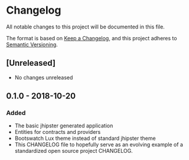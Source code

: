 # Changelog

All notable changes to this project will be documented in this file.

The format is based on [Keep a Changelog](https://keepachangelog.com/en/1.0.0/),
and this project adheres to [Semantic Versioning](https://semver.org/spec/v2.0.0.html).

## [Unreleased]

- No changes unreleased

## 0.1.0 - 2018-10-20

### Added

- The basic jhipster generated application
- Entities for contracts and providers
- Bootswatch Lux theme instead of standard jhipster theme
- This CHANGELOG file to hopefully serve as an evolving example of a
  standardized open source project CHANGELOG.
